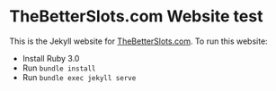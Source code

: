 # TheBetterSlots.com Website test

This is the Jekyll website for [TheBetterSlots.com](https://TheBetterSlots.com). To run this website:
* Install Ruby 3.0
* Run `bundle install`
* Run `bundle exec jekyll serve`
